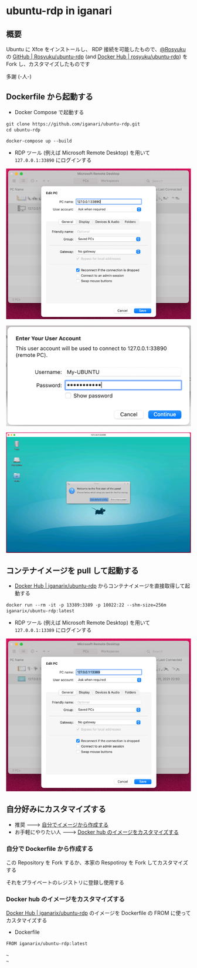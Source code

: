 # ubuntu-rdp in iganari

## 概要

Ubuntu に Xfce をインストールし、 RDP 接続を可能したもので、[@Rosyuku](https://github.com/Rosyuku) の [GitHub | Rosyuku/ubuntu-rdp](https://github.com/Rosyuku/ubuntu-rdp) (and [Docker Hub | rosyuku/ubuntu-rdp](https://hub.docker.com/r/rosyuku/ubuntu-rdp)) を Fork し、カスタマイズしたものです
 
多謝 (-人-)

## Dockerfile から起動する

+ Docker Compose で起動する

```
git clone https://github.com/iganari/ubuntu-rdp.git
cd ubuntu-rdp
```
```
docker-compose up --build
```

+ RDP ツール (例えば Microsoft Remote Desktop) を用いて `127.0.0.1:33890` にログインする

![](./img/01.png)

![](./img/02.png)

![](./img/03.png)

## コンテナイメージを pull して起動する

+ [Docker Hub | iganarix/ubuntu-rdp](https://hub.docker.com/repository/docker/iganarix/ubuntu-rdp) からコンテナイメージを直接取得して起動する

```
docker run --rm -it -p 13389:3389 -p 10022:22 --shm-size=256m iganarix/ubuntu-rdp:latest
```

+ RDP ツール (例えば Microsoft Remote Desktop) を用いて `127.0.0.1:13389` にログインする

![](./img/04.png)

## 自分好みにカスタマイズする

+ 推奨 ---> [自分でイメージから作成する](./README.md#自分で-dockerfile-から作成する)
+ お手軽にやりたい人 ---> [Docker hub のイメージをカスタマイズする](./README.md#docker-hub-のイメージをカスタマイズする)

### 自分で Dockerfile から作成する

この Repository を Fork するか、本家の Respotiroy を Fork してカスタマイズする

それをプライベートのレジストリに登録し使用する

### Docker hub のイメージをカスタマイズする

[Docker Hub | iganarix/ubuntu-rdp](https://hub.docker.com/repository/docker/iganarix/ubuntu-rdp) のイメージを Dockerfile の FROM に使ってカスタマイズする

+ Dockerfile

```
FROM iganarix/ubuntu-rdp:latest

~
~
```